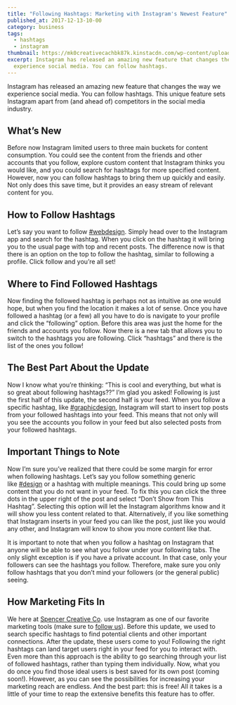 ```yaml
---
title: "Following Hashtags: Marketing with Instagram's Newest Feature"
published_at: 2017-12-13-10-00
category: business
tags:
  - hashtags
  - instagram
thumbnail: https://mk0creativecachbk87k.kinstacdn.com/wp-content/uploads/sites/2/2019/02/hashtag-light-in-hand.jpg
excerpt: Instagram has released an amazing new feature that changes the way we
  experience social media. You can follow hashtags.
---
```

Instagram has released an amazing new feature that changes the way we experience social media. You can follow hashtags. This unique feature sets Instagram apart from (and ahead of) competitors in the social media industry.

## What’s New

Before now Instagram limited users to three main buckets for content consumption. You could see the content from the friends and other accounts that you follow, explore custom content that Instagram thinks you would like, and you could search for hashtags for more specified content. However, now you can follow hashtags to bring them up quickly and easily. Not only does this save time, but it provides an easy stream of relevant content for you.

## How to Follow Hashtags

Let’s say you want to follow [\#webdesign](https://www.instagram.com/explore/tags/webdesign/). Simply head over to the Instagram app and search for the hashtag. When you click on the hashtag it will bring you to the usual page with top and recent posts. The difference now is that there is an option on the top to follow the hashtag, similar to following a profile. Click follow and you’re all set!

## Where to Find Followed Hashtags

Now finding the followed hashtag is perhaps not as intuitive as one would hope, but when you find the location it makes a lot of sense. Once you have followed a hashtag (or a few) all you have to do is navigate to your profile and click the “following” option. Before this area was just the home for the friends and accounts you follow. Now there is a new tab that allows you to switch to the hashtags you are following. Click “hashtags” and there is the list of the ones you follow!

## The Best Part About the Update

Now I know what you’re thinking: “This is cool and everything, but what is so great about following hashtags??” I’m glad you asked! Following is just the first half of this update, the second half is your feed. When you follow a specific hashtag, like [\#graphicdesign](https://www.instagram.com/explore/tags/graphicdesign/), Instagram will start to insert top posts from your followed hashtags into your feed. This means that not only will you see the accounts you follow in your feed but also selected posts from your followed hashtags.

## Important Things to Note

Now I’m sure you’ve realized that there could be some margin for error when following hashtags. Let’s say you follow something generic like [\#design](https://www.instagram.com/explore/tags/design/) or a hashtag with multiple meanings. This could bring up some content that you do not want in your feed. To fix this you can click the three dots in the upper right of the post and select “Don’t Show from This Hashtag”. Selecting this option will let the Instagram algorithms know and it will show you less content related to that. Alternatively, if you like something that Instagram inserts in your feed you can like the post, just like you would any other, and Instagram will know to show you more content like that.

It is important to note that when you follow a hashtag on Instagram that anyone will be able to see what you follow under your following tabs. The only slight exception is if you have a private account. In that case, only your followers can see the hashtags you follow. Therefore, make sure you only follow hashtags that you don’t mind your followers (or the general public) seeing.

## How Marketing Fits In

We here at [Spencer Creative Co](https://spencercreative.co). use Instagram as one of our favorite marketing tools (make sure to [follow us](https://www.instagram.com/creative.cache/)). Before this update, we used to search specific hashtags to find potential clients and other important connections. After the update, these users come to you! Following the right hashtags can land target users right in your feed for you to interact with. Even more than this approach is the ability to go searching through your list of followed hashtags, rather than typing them individually. Now, what you do once you find those ideal users is best saved for its own post (coming soon!). However, as you can see the possibilities for increasing your marketing reach are endless. And the best part: this is free! All it takes is a little of your time to reap the extensive benefits this feature has to offer.